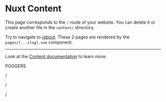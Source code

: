 # Nuxt Content

This page corresponds to the `/` route of your website. You can delete it or create another file in the `content/` directory.

Try to navigate to [/about](/about). These 2 pages are rendered by the `pages/[...slug].vue` component.


---

Look at the [Content documentation](https://content.nuxtjs.org/) to learn more.




POGGERS

/

/

/
